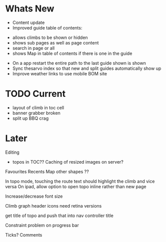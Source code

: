 Whats New
=========

* Content update
* Improved guide table of contents: 
- allows climbs to be shown or hidden
- shows sub pages as well as page content
- search in page or all 
- shows Map in table of contents if there is one in the guide
* On a app restart the entire path to the last guide shown is shown
* Sync thesarvo index so that new and split guides automatically show up
* Improve weather links to use mobile BOM site


TODO Current
=======

- layout of climb in toc cell
- banner grabber broken
- split up BBQ crag

Later
=====

Editing
- topos in TOC??
Caching of resized images on server?

Favourites
Recents
Map other shapes ??

In topo mode, touching the route text should highlight the climb and vice versa
On ipad, allow option to open topo inline rather than new page

Increase/decrease font size

Climb graph
header icons need retina versions

get title of topo and push that into nav controller title

Constraint problem on progress bar

Ticks?
Comments



